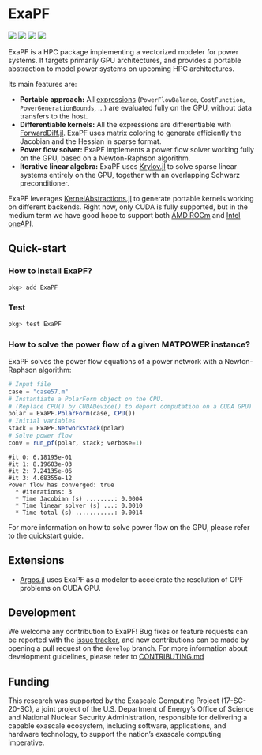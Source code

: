 # ExaPF

[![][docs-stable-img]][docs-stable-url] [![][build-latest-img]][build-url] [![][codecov-latest-img]][codecov-latest-url] [![][doi-img]][doi-url]

ExaPF is a HPC package implementing a vectorized modeler
for power systems. It targets primarily GPU architectures, and provides a portable abstraction to model power systems on upcoming HPC architectures.

Its main features are:
* **Portable approach:** All [expressions](https://exanauts.github.io/ExaPF.jl/dev/lib/formulations/#Constraints) (`PowerFlowBalance`, `CostFunction`, `PowerGenerationBounds`, ...) are evaluated fully on the GPU, without data transfers to the host.
* **Differentiable kernels:** All the expressions are differentiable with [ForwardDiff.jl](https://github.com/JuliaDiff/ForwardDiff.jl). ExaPF uses matrix coloring to generate efficiently the Jacobian and the Hessian in sparse format.
* **Power flow solver:** ExaPF implements a power flow solver working fully on the GPU, based on a Newton-Raphson algorithm.
* **Iterative linear algebra:** ExaPF uses [Krylov.jl](https://github.com/JuliaSmoothOptimizers/Krylov.jl) to solve sparse linear systems entirely on the GPU, together with an overlapping Schwarz preconditioner.

ExaPF leverages [KernelAbstractions.jl](https://github.com/JuliaGPU/KernelAbstractions.jl)
to generate portable kernels working on different backends.
Right now, only CUDA is fully supported, but in the medium term we have good hope to support
both [AMD ROCm](https://github.com/JuliaGPU/AMDGPU.jl) and [Intel oneAPI](https://github.com/JuliaGPU/oneAPI.jl).

## Quick-start
### How to install ExaPF?

```julia
pkg> add ExaPF
```

### Test
```julia
pkg> test ExaPF
```

### How to solve the power flow of a given MATPOWER instance?

ExaPF solves the power flow equations of a power network with a Newton-Raphson algorithm:

```julia
# Input file
case = "case57.m"
# Instantiate a PolarForm object on the CPU.
# (Replace CPU() by CUDADevice() to deport computation on a CUDA GPU)
polar = ExaPF.PolarForm(case, CPU())
# Initial variables
stack = ExaPF.NetworkStack(polar)
# Solve power flow
conv = run_pf(polar, stack; verbose=1)
```
```shell
#it 0: 6.18195e-01
#it 1: 8.19603e-03
#it 2: 7.24135e-06
#it 3: 4.68355e-12
Power flow has converged: true
  * #iterations: 3
  * Time Jacobian (s) ........: 0.0004
  * Time linear solver (s) ...: 0.0010
  * Time total (s) ...........: 0.0014
```

For more information on how to solve power flow on the GPU,
please refer to the [quickstart guide](https://exanauts.github.io/ExaPF.jl/dev/quickstart/).

## Extensions

- [Argos.jl](https://github.com/exanauts/Argos.jl/) uses ExaPF as a modeler to accelerate the resolution of OPF problems on CUDA GPU.

## Development

We welcome any contribution to ExaPF! Bug fixes or feature requests
can be reported with the [issue tracker](https://github.com/exanauts/ExaPF.jl/issues),
and new contributions can be made by opening a pull request on the `develop`
branch. For more information about development guidelines, please
refer to [CONTRIBUTING.md](https://github.com/exanauts/ExaPF.jl/blob/main/CONTRIBUTING.md)

## Funding
This research was supported by the Exascale Computing Project (17-SC-20-SC), a joint project of the U.S. Department of Energy’s Office of Science and National Nuclear Security Administration, responsible for delivering a capable exascale ecosystem, including software, applications, and hardware technology, to support the nation’s exascale computing imperative.


[docs-stable-img]: https://img.shields.io/badge/docs-stable-blue.svg
[docs-stable-url]: https://exanauts.github.io/ExaPF.jl/stable

[codecov-latest-img]: https://codecov.io/gh/exanauts/ExaPF.jl/branch/main/graphs/badge.svg?branch=main
[codecov-latest-url]: https://codecov.io/github/exanauts/ExaPF.jl?branch=main

[build-url]: https://github.com/exanauts/ExaPF.jl/actions?query=workflow
[build-latest-img]: https://github.com/exanauts/ExaPF.jl/workflows/Run%20tests/badge.svg?branch=main

[doi-img]: https://zenodo.org/badge/DOI/10.5281/zenodo.6536402.svg
[doi-url]: https://doi.org/10.5281/zenodo.6536402
